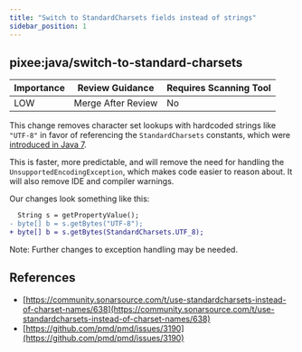 ```yaml
---
title: "Switch to StandardCharsets fields instead of strings"
sidebar_position: 1
---
```


## pixee:java/switch-to-standard-charsets 

| Importance  | Review Guidance      | Requires Scanning Tool |
|-------------|----------------------|------------------------|
| LOW | Merge After Review | No     |

This change removes character set lookups with hardcoded strings like `"UTF-8"` in favor of referencing the `StandardCharsets` constants, which were [introduced in Java 7](https://docs.oracle.com/javase/7/docs/api/java/nio/charset/StandardCharsets.html).

This is faster, more predictable, and will remove the need for handling the `UnsupportedEncodingException`, which makes code easier to reason about. It will also remove IDE and compiler warnings.

Our changes look something like this:

```diff
  String s = getPropertyValue();
- byte[] b = s.getBytes("UTF-8");
+ byte[] b = s.getBytes(StandardCharsets.UTF_8);
```

Note: Further changes to exception handling may be needed.


## References
 * [https://community.sonarsource.com/t/use-standardcharsets-instead-of-charset-names/638](https://community.sonarsource.com/t/use-standardcharsets-instead-of-charset-names/638)
 * [https://github.com/pmd/pmd/issues/3190](https://github.com/pmd/pmd/issues/3190)
